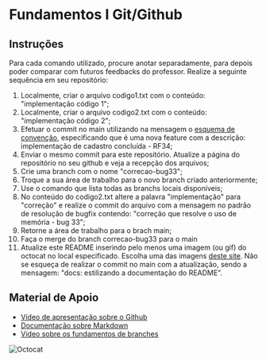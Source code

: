 # Fundamentos I Git/Github

## Instruções

Para cada comando utilizado, procure anotar separadamente, para depois poder comparar com futuros feedbacks do professor. Realize a seguinte sequência em seu repositório:

1. Localmente, criar o arquivo codigo1.txt com o conteúdo: "implementação código 1";
2. Localmente, criar o arquivo codigo2.txt com o conteúdo: "implementação código 2";
3. Efetuar o commit no main utilizando na mensagem o [esquema de convenção](https://www.conventionalcommits.org/en/v1.0.0), especificando que é uma nova feature com a descrição: implementação de cadastro concluída - RF34;
4. Enviar o mesmo commit para este repositório. Atualize a página do repositório no seu github e veja a recepção dos arquivos;
5. Crie uma branch com o nome "correcao-bug33";
6. Troque a sua área de trabalho para o novo branch criado anteriormente;
7. Use o comando que lista todas as branchs locais disponíveis;
8. No conteúdo do codigo2.txt altere a palavra "implementação" para "correção" e realize o commit do arquivo com a mensagem no padrão de resolução de bugfix contendo: "correção que resolve o uso de memória - bug 33";
9. Retorne a área de trabalho para o brach main;
10. Faça o merge do branch correcao-bug33 para o main
11. Atualize este README inserindo pelo menos uma imagem (ou gif) do octocat no local especificado. Escolha uma das imagens [deste site](https://octodex.github.com/). Não se esqueça de realizar o commit no main com a atualização, sendo a mensagem: "docs: estilizando a documentação do README".


## Material de Apoio
- [Vídeo de apresentação sobre o Github](https://www.youtube.com/watch?v=w3jLJU7DT5E&feature=youtu.be)
- [Documentação sobre Markdown](https://docs.github.com/pt/get-started/writing-on-github/getting-started-with-writing-and-formatting-on-github/basic-writing-and-formatting-syntax)
- [Vídeo sobre os fundamentos de branches](https://www.youtube.com/watch?v=H5GJfcp3p4Q)

<img align="center" alt="Octocat" src="https://octodex.github.com/images/kimonotocat.png" />

